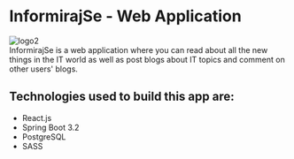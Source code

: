 # InformirajSe - Web Application
![logo2](https://github.com/antoniostefanovski/InformirajSe/assets/92383587/45cb5efc-9341-46bf-93ca-1553483960a7)
<br/>
InformirajSe is a web application where you can read about all the new things in the IT world as well as post blogs about IT topics and comment on other users' blogs.

## Technologies used to build this app are:
<ul>
  <li>React.js</li>
  <li>Spring Boot 3.2</li>
  <li>PostgreSQL</li>
  <li>SASS</li>
</ul>

